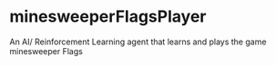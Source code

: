 # minesweeperFlagsPlayer
An AI/ Reinforcement Learning agent that learns and plays the game minesweeper Flags

